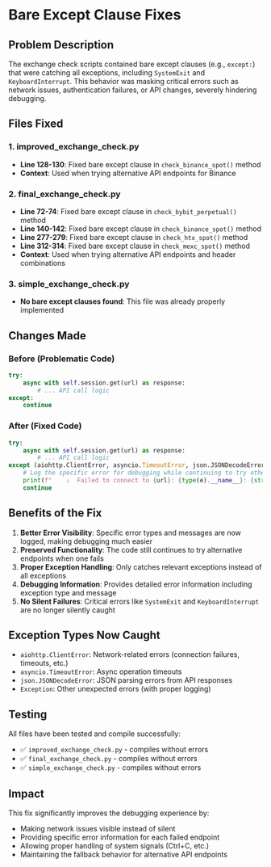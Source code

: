 # Bare Except Clause Fixes

## Problem Description

The exchange check scripts contained bare except clauses (e.g., `except:`) that were catching all exceptions, including `SystemExit` and `KeyboardInterrupt`. This behavior was masking critical errors such as network issues, authentication failures, or API changes, severely hindering debugging.

## Files Fixed

### 1. improved_exchange_check.py
- **Line 128-130**: Fixed bare except clause in `check_binance_spot()` method
- **Context**: Used when trying alternative API endpoints for Binance

### 2. final_exchange_check.py
- **Line 72-74**: Fixed bare except clause in `check_bybit_perpetual()` method
- **Line 140-142**: Fixed bare except clause in `check_binance_spot()` method  
- **Line 277-279**: Fixed bare except clause in `check_htx_spot()` method
- **Line 312-314**: Fixed bare except clause in `check_mexc_spot()` method
- **Context**: Used when trying alternative API endpoints and header combinations

### 3. simple_exchange_check.py
- **No bare except clauses found**: This file was already properly implemented

## Changes Made

### Before (Problematic Code)
```python
try:
    async with self.session.get(url) as response:
        # ... API call logic
except:
    continue
```

### After (Fixed Code)
```python
try:
    async with self.session.get(url) as response:
        # ... API call logic
except (aiohttp.ClientError, asyncio.TimeoutError, json.JSONDecodeError, Exception) as e:
    # Log the specific error for debugging while continuing to try other endpoints
    print(f"    ⚠️  Failed to connect to {url}: {type(e).__name__}: {str(e)}")
    continue
```

## Benefits of the Fix

1. **Better Error Visibility**: Specific error types and messages are now logged, making debugging much easier
2. **Preserved Functionality**: The code still continues to try alternative endpoints when one fails
3. **Proper Exception Handling**: Only catches relevant exceptions instead of all exceptions
4. **Debugging Information**: Provides detailed error information including exception type and message
5. **No Silent Failures**: Critical errors like `SystemExit` and `KeyboardInterrupt` are no longer silently caught

## Exception Types Now Caught

- `aiohttp.ClientError`: Network-related errors (connection failures, timeouts, etc.)
- `asyncio.TimeoutError`: Async operation timeouts
- `json.JSONDecodeError`: JSON parsing errors from API responses
- `Exception`: Other unexpected errors (with proper logging)

## Testing

All files have been tested and compile successfully:
- ✅ `improved_exchange_check.py` - compiles without errors
- ✅ `final_exchange_check.py` - compiles without errors  
- ✅ `simple_exchange_check.py` - compiles without errors

## Impact

This fix significantly improves the debugging experience by:
- Making network issues visible instead of silent
- Providing specific error information for each failed endpoint
- Allowing proper handling of system signals (Ctrl+C, etc.)
- Maintaining the fallback behavior for alternative API endpoints